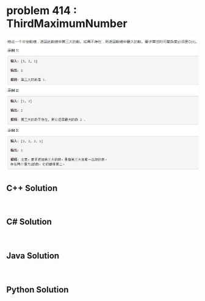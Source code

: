 
# problem 414 : ThirdMaximumNumber

<img src="https://github.com/Peefy/PeefyLeetCode/blob/master/doc/401-500/414.ThirdMaximumNumber/problem.png"/>

## C++ Solution

```c++



```

## C# Solution

```csharp



```

## Java Solution

```java



```

## Python Solution

```python



```





